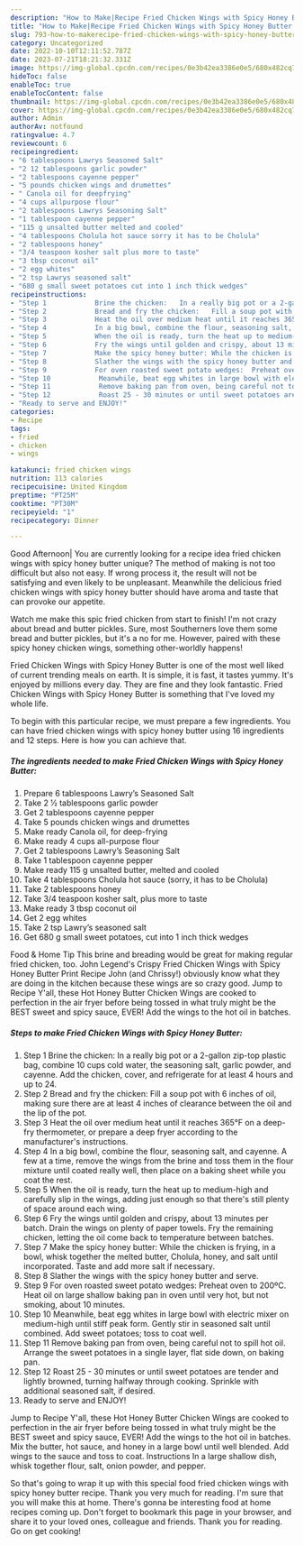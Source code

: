 ```yaml
---
description: "How to Make|Recipe Fried Chicken Wings with Spicy Honey Butter {That is Delicious"
title: "How to Make|Recipe Fried Chicken Wings with Spicy Honey Butter {That is Delicious"
slug: 793-how-to-makerecipe-fried-chicken-wings-with-spicy-honey-butter-that-is-delicious
category: Uncategorized
date: 2022-10-10T12:11:52.787Z
date: 2023-07-21T18:21:32.331Z
image: https://img-global.cpcdn.com/recipes/0e3b42ea3386e0e5/680x482cq70/fried-chicken-wings-with-spicy-honey-butter-recipe-main-photo.jpg
hideToc: false
enableToc: true
enableTocContent: false
thumbnail: https://img-global.cpcdn.com/recipes/0e3b42ea3386e0e5/680x482cq70/fried-chicken-wings-with-spicy-honey-butter-recipe-main-photo.jpg
cover: https://img-global.cpcdn.com/recipes/0e3b42ea3386e0e5/680x482cq70/fried-chicken-wings-with-spicy-honey-butter-recipe-main-photo.jpg
author: Admin
authorAv: notfound
ratingvalue: 4.7
reviewcount: 6
recipeingredient:
- "6 tablespoons Lawrys Seasoned Salt"
- "2 12 tablespoons garlic powder"
- "2 tablespoons cayenne pepper"
- "5 pounds chicken wings and drumettes"
- " Canola oil for deepfrying"
- "4 cups allpurpose flour"
- "2 tablespoons Lawrys Seasoning Salt"
- "1 tablespoon cayenne pepper"
- "115 g unsalted butter melted and cooled"
- "4 tablespoons Cholula hot sauce sorry it has to be Cholula"
- "2 tablespoons honey"
- "3/4 teaspoon kosher salt plus more to taste"
- "3 tbsp coconut oil"
- "2 egg whites"
- "2 tsp Lawrys seasoned salt"
- "680 g small sweet potatoes cut into 1 inch thick wedges"
recipeinstructions:
- "Step 1            Brine the chicken:   In a really big pot or a 2-gallon zip-top plastic bag, combine 10 cups cold water, the seasoning salt, garlic powder, and cayenne. Add the chicken, cover, and refrigerate for at least 4 hours and up to 24."
- "Step 2            Bread and fry the chicken:   Fill a soup pot with 6 inches of oil, making sure there are at least 4 inches of clearance between the oil and the lip of the pot."
- "Step 3            Heat the oil over medium heat until it reaches 365°F on a deep-fry thermometer, or prepare a deep fryer according to the manufacturer&#39;s instructions."
- "Step 4            In a big bowl, combine the flour, seasoning salt, and cayenne. A few at a time, remove the wings from the brine and toss them in the flour mixture until coated really well, then place on a baking sheet while you coat the rest."
- "Step 5            When the oil is ready, turn the heat up to medium-high and carefully slip in the wings, adding just enough so that there&#39;s still plenty of space around each wing."
- "Step 6            Fry the wings until golden and crispy, about 13 minutes per batch. Drain the wings on plenty of paper towels. Fry the remaining chicken, letting the oil come back to temperature between batches."
- "Step 7            Make the spicy honey butter: While the chicken is frying, in a bowl, whisk together the melted butter, Cholula, honey, and salt until incorporated. Taste and add more salt if necessary."
- "Step 8            Slather the wings with the spicy honey butter and serve."
- "Step 9            For oven roasted sweet potato wedges:  Preheat oven to 200ºC.  Heat oil on large shallow baking pan in oven until very hot, but not smoking, about 10 minutes."
- "Step 10            Meanwhile, beat egg whites in large bowl with electric mixer on medium-high until stiff peak form. Gently stir in seasoned salt until combined. Add sweet potatoes; toss to coat well."
- "Step 11            Remove baking pan from oven, being careful not to spill hot oil. Arrange the sweet potatoes in a single layer, flat side down, on baking pan."
- "Step 12            Roast 25 - 30 minutes or until sweet potatoes are tender and lightly browned, turning halfway through cooking. Sprinkle with additional seasoned salt, if desired."
- "Ready to serve and ENJOY!"
categories:
- Recipe
tags:
- fried
- chicken
- wings

katakunci: fried chicken wings 
nutrition: 113 calories
recipecuisine: United Kingdom
preptime: "PT25M"
cooktime: "PT30M"
recipeyield: "1"
recipecategory: Dinner

---
```



Good Afternoon| You are currently looking for a recipe idea fried chicken wings with spicy honey butter unique? The method of making is not too difficult but also not easy. If wrong process it, the result will not be satisfying and even likely to be unpleasant. Meanwhile the delicious fried chicken wings with spicy honey butter should have aroma and taste that can provoke our appetite.





Watch me make this spic fried chicken from start to finish! I&#39;m not crazy about bread and butter pickles. Sure, most Southerners love them some bread and butter pickles, but it&#39;s a no for me. However, paired with these spicy honey chicken wings, something other-worldly happens!

Fried Chicken Wings with Spicy Honey Butter is one of the most well liked of current trending meals on earth. It is simple, it is fast, it tastes yummy. It's enjoyed by millions every day. They are fine and they look fantastic. Fried Chicken Wings with Spicy Honey Butter is something that I've loved my whole life.


To begin with this particular recipe, we must prepare a few ingredients. You can have fried chicken wings with spicy honey butter using 16 ingredients and 12 steps. Here is how you can achieve that.

<!--inarticleads1-->

##### The ingredients needed to make Fried Chicken Wings with Spicy Honey Butter:

1. Prepare 6 tablespoons Lawry’s Seasoned Salt
1. Take 2 1⁄2 tablespoons garlic powder
1. Get 2 tablespoons cayenne pepper
1. Take 5 pounds chicken wings and drumettes
1. Make ready  Canola oil, for deep-frying
1. Make ready 4 cups all-purpose flour
1. Get 2 tablespoons Lawry’s Seasoning Salt
1. Take 1 tablespoon cayenne pepper
1. Make ready 115 g unsalted butter, melted and cooled
1. Take 4 tablespoons Cholula hot sauce (sorry, it has to be Cholula)
1. Take 2 tablespoons honey
1. Take 3/4 teaspoon kosher salt, plus more to taste
1. Make ready 3 tbsp coconut oil
1. Get 2 egg whites
1. Take 2 tsp Lawry’s seasoned salt
1. Get 680 g small sweet potatoes, cut into 1 inch thick wedges


Food &amp; Home Tip This brine and breading would be great for making regular fried chicken, too. John Legend&#39;s Crispy Fried Chicken Wings with Spicy Honey Butter Print Recipe John (and Chrissy!) obviously know what they are doing in the kitchen because these wings are so crazy good. Jump to Recipe Y&#39;all, these Hot Honey Butter Chicken Wings are cooked to perfection in the air fryer before being tossed in what truly might be the BEST sweet and spicy sauce, EVER! Add the wings to the hot oil in batches. 

<!--inarticleads2-->

##### Steps to make Fried Chicken Wings with Spicy Honey Butter:

1. Step 1            Brine the chicken:   In a really big pot or a 2-gallon zip-top plastic bag, combine 10 cups cold water, the seasoning salt, garlic powder, and cayenne. Add the chicken, cover, and refrigerate for at least 4 hours and up to 24.
1. Step 2            Bread and fry the chicken:   Fill a soup pot with 6 inches of oil, making sure there are at least 4 inches of clearance between the oil and the lip of the pot.
1. Step 3            Heat the oil over medium heat until it reaches 365°F on a deep-fry thermometer, or prepare a deep fryer according to the manufacturer&#39;s instructions.
1. Step 4            In a big bowl, combine the flour, seasoning salt, and cayenne. A few at a time, remove the wings from the brine and toss them in the flour mixture until coated really well, then place on a baking sheet while you coat the rest.
1. Step 5            When the oil is ready, turn the heat up to medium-high and carefully slip in the wings, adding just enough so that there&#39;s still plenty of space around each wing.
1. Step 6            Fry the wings until golden and crispy, about 13 minutes per batch. Drain the wings on plenty of paper towels. Fry the remaining chicken, letting the oil come back to temperature between batches.
1. Step 7            Make the spicy honey butter: While the chicken is frying, in a bowl, whisk together the melted butter, Cholula, honey, and salt until incorporated. Taste and add more salt if necessary.
1. Step 8            Slather the wings with the spicy honey butter and serve.
1. Step 9            For oven roasted sweet potato wedges:  Preheat oven to 200ºC.  Heat oil on large shallow baking pan in oven until very hot, but not smoking, about 10 minutes.
1. Step 10            Meanwhile, beat egg whites in large bowl with electric mixer on medium-high until stiff peak form. Gently stir in seasoned salt until combined. Add sweet potatoes; toss to coat well.
1. Step 11            Remove baking pan from oven, being careful not to spill hot oil. Arrange the sweet potatoes in a single layer, flat side down, on baking pan.
1. Step 12            Roast 25 - 30 minutes or until sweet potatoes are tender and lightly browned, turning halfway through cooking. Sprinkle with additional seasoned salt, if desired.
1. Ready to serve and ENJOY!

Jump to Recipe Y&#39;all, these Hot Honey Butter Chicken Wings are cooked to perfection in the air fryer before being tossed in what truly might be the BEST sweet and spicy sauce, EVER! Add the wings to the hot oil in batches. Mix the butter, hot sauce, and honey in a large bowl until well blended. Add wings to the sauce and toss to coat. Instructions In a large shallow dish, whisk together flour, salt, onion powder, and pepper. 

So that's going to wrap it up with this special food fried chicken wings with spicy honey butter recipe. Thank you very much for reading. I'm sure that you will make this at home. There's gonna be interesting food at home recipes coming up. Don't forget to bookmark this page in your browser, and share it to your loved ones, colleague and friends. Thank you for reading. Go on get cooking!
